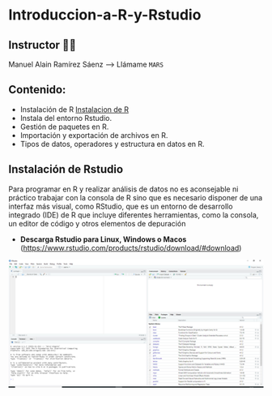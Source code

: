 # Introduccion-a-R-y-Rstudio

## Instructor 👨‍🏫  
Manuel Alain Ramírez Sáenz --> Llámame `MARS`

## Contenido:

* Instalación de R [Instalacion de R](https://github.com/bioinfoperu/Introduccion-a-R-y-Rstudio/tree/main/Lecture/Instalacion%20de%20R/README.md)
* Instala del entorno Rstudio.
* Gestión de paquetes en R.
* Importación y exportación de archivos en R.
* Tipos de datos, operadores y estructura en datos en R.

## Instalación de Rstudio

Para programar en R y realizar análisis de datos no es aconsejable ni práctico trabajar con la consola de R sino que es necesario disponer de una interfaz más visual, como RStudio, que es un entorno de desarrollo integrado (IDE) de R que incluye diferentes herramientas, como la consola, un editor de código y otros elementos de depuración

* **Descarga Rstudio para Linux, Windows o Macos** (https://www.rstudio.com/products/rstudio/download/#download)

![image](https://github.com/bioinfoperu/Introduccion-a-R-y-Rstudio/blob/main/img/Rstudio_interfaz.png)

